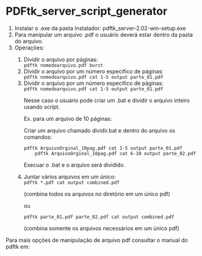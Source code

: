 # PDFtk_server_script_generator

<ol>
  <li>Instalar o .exe da pasta Instalador: pdftk_server-2.02-win-setup.exe</li>
  <li>Para manipular um arquivo .pdf o usuário deverá estar dentro da pasta do arquivo.</li>
  <li>Operações:</li>
  <ol>
      <li>Dividir o arquivo por páginas:</li>
      <code>pdftk nomedoarquivo.pdf burst</code>
      <li>Dividir o arquivo por um número especifico de páginas:</li>
      <code>pdftk nomedoarquivo.pdf cat 1-5 output parte_01.pdf</code>
      <li>Dividir o arquivo por um número especifico de páginas:</li>
      <code>pdftk nomedoarquivo.pdf cat 1-5 output parte_01.pdf</code>
      <p>Nesse caso o usuário pode criar um .bat e dividir o arquivo inteiro usando script.</p>
      <p>Ex. para um arquivo de 10 páginas:</p>
      <p>Criar um arquivo chamado dividir.bat e dentro do arquivo os comandos:</p>
      <code>pdftk ArquivoOrginal_10pag.pdf cat 1-5 output parte_01.pdf
    pdftk ArquivoOrginal_10pag.pdf cat 6-10 output parte_02.pdf</code>
      <p>Execuar o .bat e o arquivo será dividido.</p>
      <li>Juntar vários arquivos em um único:</li>
      <code>pdftk *.pdf cat output combined.pdf</code><p>(combina todos os arquivos no diretório em um único pdf)</p>
      <p>ou</p>
      <code>pdftk parte_01.pdf parte_02.pdf cat output combined.pdf</code><p>(combina somente os arquivos necessários em um único pdf)</p>
    </ol>
</ol>

<p>Para mais opções de manipulação de arquivo pdf consultar o manual do pdftk em:</p>
<https://www.pdflabs.com/docs/pdftk-cli-examples/>
